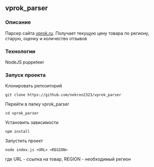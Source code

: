 ## vprok_parser

### Описание
Парсер сайта [vprok.ru](https://vprok.ru/). Получает текущую цену товара по региону, старую, оценку и количество отзывов

### Технологии
NodeJS
puppeteer

### Запуск проекта
Клонировать репозиторий
```
git clone https://github.com/nekron2323/vprok_parser
```
Перейти в папку vprok_parser
```
cd vprok_parser
```
Установить зависимости
```
npm install
```
Запустить проект
```
node index.js <URL> <REGION>
```
где URL - ссылка на товар, REGION - необходимый регион
